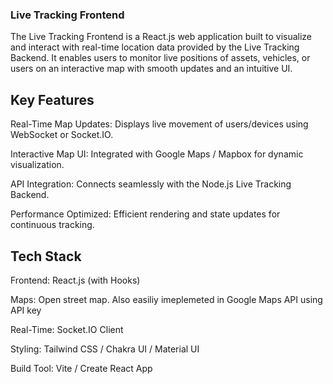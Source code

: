 ### Live Tracking Frontend

The Live Tracking Frontend is a React.js web application built to visualize and interact with real-time location data provided by the Live Tracking Backend. It enables users to monitor live positions of assets, vehicles, or users on an interactive map with smooth updates and an intuitive UI.

## Key Features

Real-Time Map Updates: Displays live movement of users/devices using WebSocket or Socket.IO.

Interactive Map UI: Integrated with Google Maps / Mapbox for dynamic visualization.

API Integration: Connects seamlessly with the Node.js Live Tracking Backend.

Performance Optimized: Efficient rendering and state updates for continuous tracking.

## Tech Stack

Frontend: React.js (with Hooks)

Maps: Open street map. Also easiliy imeplemeted in Google Maps API using API key

Real-Time: Socket.IO Client

Styling: Tailwind CSS / Chakra UI / Material UI

Build Tool: Vite / Create React App
